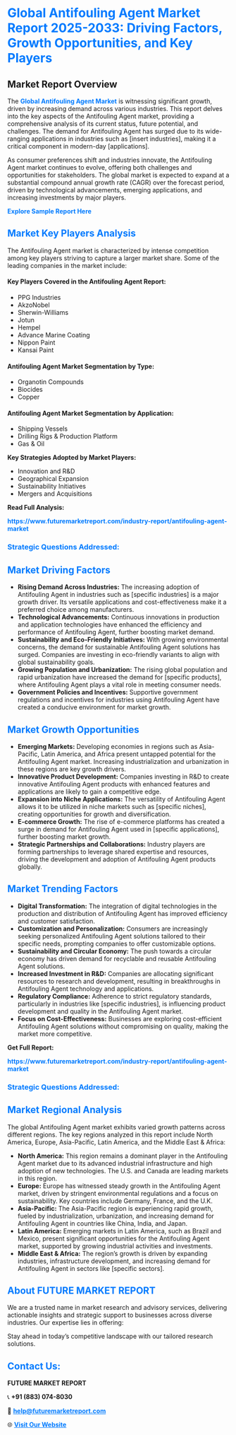 <h1 style="color: #007BFF;">Global Antifouling Agent Market Report 2025-2033: Driving Factors, Growth Opportunities, and Key Players</h1>

<section id="overview">
<h2>Market Report Overview</h2>
<p>The <a href="https://www.futuremarketreport.com/industry-report/antifouling-agent-market" style="color: #007BFF; text-decoration: none;"><strong>Global Antifouling Agent Market</strong></a> is witnessing significant growth, driven by increasing demand across various industries. This report delves into the key aspects of the Antifouling Agent market, providing a comprehensive analysis of its current status, future potential, and challenges. The demand for Antifouling Agent has surged due to its wide-ranging applications in industries such as [insert industries], making it a critical component in modern-day [applications].</p>
<p>As consumer preferences shift and industries innovate, the Antifouling Agent market continues to evolve, offering both challenges and opportunities for stakeholders. The global market is expected to expand at a substantial compound annual growth rate (CAGR) over the forecast period, driven by technological advancements, emerging applications, and increasing investments by major players.</p>
</section>

<section id="overview">
<p><a href="https://www.futuremarketreport.com/request-sample/reportId=64238" style="color: #007BFF; text-decoration: none;"><strong>Explore Sample Report Here</strong></a></p>
</section>

<section id="key-players">
<h2 style="color: #007BFF;">Market Key Players Analysis</h2>
<p>The Antifouling Agent market is characterized by intense competition among key players striving to capture a larger market share. Some of the leading companies in the market include:</p>
<h4>Key Players Covered in the Antifouling Agent Report:</h4>
<ul><li>PPG Industries</li><li>AkzoNobel</li><li>Sherwin-Williams</li><li>Jotun</li><li>Hempel</li><li>Advance Marine Coating</li><li>Nippon Paint</li><li>Kansai Paint</li></ul>
<h4>Antifouling Agent Market Segmentation by Type:</h4>
<ul><li>Organotin Compounds</li><li>Biocides</li><li>Copper</li></ul>

<h4>Antifouling Agent Market Segmentation by Application:</h4>
<ul><li>Shipping Vessels</li><li>Drilling Rigs &amp; Production Platform</li><li>Gas &amp; Oil</li></ul>
<p><strong>Key Strategies Adopted by Market Players:</strong></p>
<ul>
<li>Innovation and R&D</li>
<li>Geographical Expansion</li>
<li>Sustainability Initiatives</li>
<li>Mergers and Acquisitions</li>
</ul>
</section>

<section>
<p><strong>Read Full Analysis: </strong></p><a href="https://www.futuremarketreport.com/industry-report/antifouling-agent-market" style="color: #007BFF; text-decoration: none;"><strong>https://www.futuremarketreport.com/industry-report/antifouling-agent-market</strong></a>
<h3 style="color: #007BFF;">Strategic Questions Addressed:</h3>
</section>

<section id="driving-factors">
<h2 style="color: #007BFF;">Market Driving Factors</h2>
<ul>
<li><strong>Rising Demand Across Industries:</strong> The increasing adoption of Antifouling Agent in industries such as [specific industries] is a major growth driver. Its versatile applications and cost-effectiveness make it a preferred choice among manufacturers.</li>
<li><strong>Technological Advancements:</strong> Continuous innovations in production and application technologies have enhanced the efficiency and performance of Antifouling Agent, further boosting market demand.</li>
<li><strong>Sustainability and Eco-Friendly Initiatives:</strong> With growing environmental concerns, the demand for sustainable Antifouling Agent solutions has surged. Companies are investing in eco-friendly variants to align with global sustainability goals.</li>
<li><strong>Growing Population and Urbanization:</strong> The rising global population and rapid urbanization have increased the demand for [specific products], where Antifouling Agent plays a vital role in meeting consumer needs.</li>
<li><strong>Government Policies and Incentives:</strong> Supportive government regulations and incentives for industries using Antifouling Agent have created a conducive environment for market growth.</li>
</ul>
</section>

<section id="growth-opportunities">
<h2 style="color: #007BFF;">Market Growth Opportunities</h2>
<ul>
<li><strong>Emerging Markets:</strong> Developing economies in regions such as Asia-Pacific, Latin America, and Africa present untapped potential for the Antifouling Agent market. Increasing industrialization and urbanization in these regions are key growth drivers.</li>
<li><strong>Innovative Product Development:</strong> Companies investing in R&D to create innovative Antifouling Agent products with enhanced features and applications are likely to gain a competitive edge.</li>
<li><strong>Expansion into Niche Applications:</strong> The versatility of Antifouling Agent allows it to be utilized in niche markets such as [specific niches], creating opportunities for growth and diversification.</li>
<li><strong>E-commerce Growth:</strong> The rise of e-commerce platforms has created a surge in demand for Antifouling Agent used in [specific applications], further boosting market growth.</li>
<li><strong>Strategic Partnerships and Collaborations:</strong> Industry players are forming partnerships to leverage shared expertise and resources, driving the development and adoption of Antifouling Agent products globally.</li>
</ul>
</section>

<section id="trending-factors">
<h2 style="color: #007BFF;">Market Trending Factors</h2>
<ul>
<li><strong>Digital Transformation:</strong> The integration of digital technologies in the production and distribution of Antifouling Agent has improved efficiency and customer satisfaction.</li>
<li><strong>Customization and Personalization:</strong> Consumers are increasingly seeking personalized Antifouling Agent solutions tailored to their specific needs, prompting companies to offer customizable options.</li>
<li><strong>Sustainability and Circular Economy:</strong> The push towards a circular economy has driven demand for recyclable and reusable Antifouling Agent solutions.</li>
<li><strong>Increased Investment in R&D:</strong> Companies are allocating significant resources to research and development, resulting in breakthroughs in Antifouling Agent technology and applications.</li>
<li><strong>Regulatory Compliance:</strong> Adherence to strict regulatory standards, particularly in industries like [specific industries], is influencing product development and quality in the Antifouling Agent market.</li>
<li><strong>Focus on Cost-Effectiveness:</strong> Businesses are exploring cost-efficient Antifouling Agent solutions without compromising on quality, making the market more competitive.</li>
</ul>
</section>

<section>
<p><strong>Get Full Report: </strong></p><a href="https://www.futuremarketreport.com/industry-report/antifouling-agent-market" style="color: #007BFF; text-decoration: none;"><strong>https://www.futuremarketreport.com/industry-report/antifouling-agent-market</strong></a>
<h3 style="color: #007BFF;">Strategic Questions Addressed:</h3>
</section>


<section id="regional-analysis">
<h2 style="color: #007BFF;">Market Regional Analysis</h2>
<p>The global Antifouling Agent market exhibits varied growth patterns across different regions. The key regions analyzed in this report include North America, Europe, Asia-Pacific, Latin America, and the Middle East & Africa:</p>
<ul>
<li><strong>North America:</strong> This region remains a dominant player in the Antifouling Agent market due to its advanced industrial infrastructure and high adoption of new technologies. The U.S. and Canada are leading markets in this region.</li>
<li><strong>Europe:</strong> Europe has witnessed steady growth in the Antifouling Agent market, driven by stringent environmental regulations and a focus on sustainability. Key countries include Germany, France, and the U.K.</li>
<li><strong>Asia-Pacific:</strong> The Asia-Pacific region is experiencing rapid growth, fueled by industrialization, urbanization, and increasing demand for Antifouling Agent in countries like China, India, and Japan.</li>
<li><strong>Latin America:</strong> Emerging markets in Latin America, such as Brazil and Mexico, present significant opportunities for the Antifouling Agent market, supported by growing industrial activities and investments.</li>
<li><strong>Middle East & Africa:</strong> The region’s growth is driven by expanding industries, infrastructure development, and increasing demand for Antifouling Agent in sectors like [specific sectors].</li>
</ul>
</section>

<footer>
<h2 style="color: #007BFF;">About FUTURE MARKET REPORT</h2>
<p>We are a trusted name in market research and advisory services, delivering actionable insights and strategic support to businesses across diverse industries. Our expertise lies in offering:</p>

<p>Stay ahead in today’s competitive landscape with our tailored research solutions.</p>

<h2 style="color: #007BFF;">Contact Us:</h2>
<p><strong>FUTURE MARKET REPORT</strong></p>
<p>📞 <strong>+91 (883) 074-8030</strong></p>
<p>📧 <strong><a href="mailto:help@futuremarketreport.com" style="color: #007BFF;">help@futuremarketreport.com</a></strong></p>
<p>🌐 <strong><a href="https://www.futuremarketreport.com/" style="color: #007BFF;">Visit Our Website</a></strong></p>
</footer>
